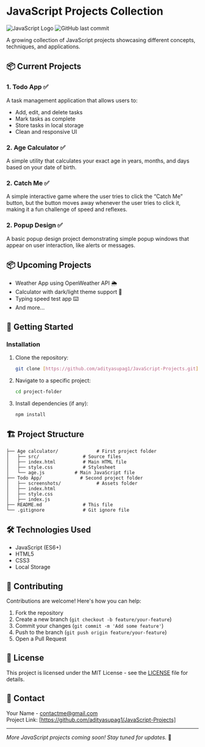 # JavaScript Projects Collection

![JavaScript Logo](https://img.shields.io/badge/JavaScript-ES6+-yellow?logo=javascript)
![GitHub last commit](https://img.shields.io/github/last-commit/your-username/your-repo)

A growing collection of JavaScript projects showcasing different concepts, techniques, and applications.

## 📦 Current Projects


### 1. Todo App ✅
A task management application that allows users to:
- Add, edit, and delete tasks
- Mark tasks as complete
- Store tasks in local storage
- Clean and responsive UI

### 2. Age Calculator ✅
A simple utility that calculates your exact age in years, months, and days based on your date of birth.

### 2. Catch Me ✅
A simple interactive game where the user tries to click the “Catch Me” button, but the button moves away whenever the user tries to click it, making it a fun challenge of speed and reflexes.

### 2. Popup Design ✅
A basic popup design project demonstrating simple popup windows that appear on user interaction, like alerts or messages.

## 📦 Upcoming Projects
- Weather App using OpenWeather API 🌦️
- Calculator with dark/light theme support 🧮
- Typing speed test app ⌨️
- And more...

## 🚀 Getting Started

### Installation
1. Clone the repository:
   ```bash
   git clone [https://github.com/adityasupag1/JavaScript-Projects.git]
   ```
2. Navigate to a specific project:
   ```bash
   cd project-folder
   ```
3. Install dependencies (if any):
   ```bash
   npm install
   ```

## 🏗️ Project Structure

```
├── Age calculator/              # First project folder
│   ├── src/                # Source files
│   ├── index.html          # Main HTML file
│   ├── style.css           # Stylesheet
│   └── age.js           # Main JavaScript file
├── Todo App/              # Second project folder
│   ├── screenshots/             # Assets folder
│   ├── index.html          
│   ├── style.css
│   ├── index.js            
├── README.md               # This file
└── .gitignore              # Git ignore file
```

## 🛠️ Technologies Used

- JavaScript (ES6+)
- HTML5
- CSS3
- Local Storage

## 🤝 Contributing

Contributions are welcome! Here's how you can help:

1. Fork the repository
2. Create a new branch (`git checkout -b feature/your-feature`)
3. Commit your changes (`git commit -m 'Add some feature'`)
4. Push to the branch (`git push origin feature/your-feature`)
5. Open a Pull Request


## 📜 License

This project is licensed under the MIT License - see the [LICENSE](LICENSE) file for details.

## 📧 Contact

Your Name - [contactme@gmail.com](mailto:araj15397@gmail.com)  
Project Link: [https://github.com/adityasupag1/JavaScript-Projects]

---

*More JavaScript projects coming soon! Stay tuned for updates.* 🚀
